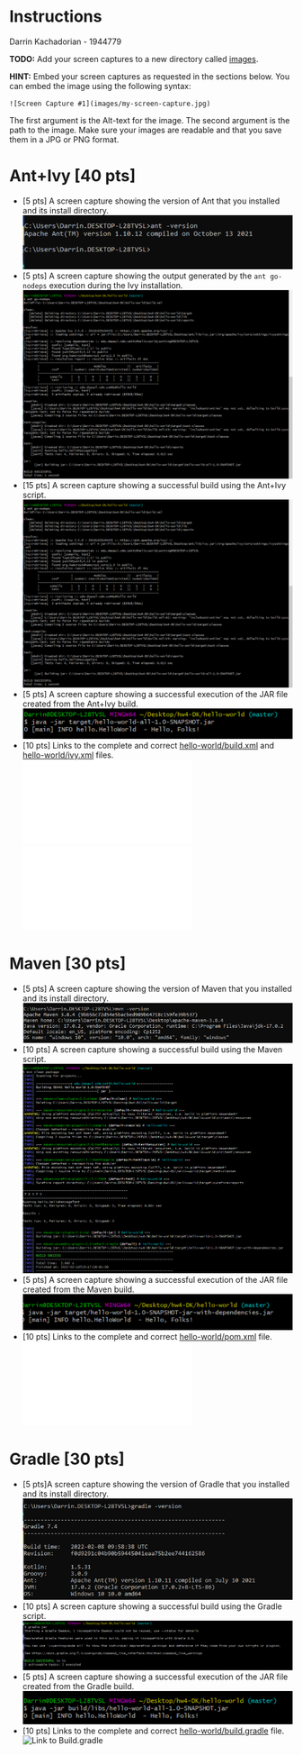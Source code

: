 # Instructions
Darrin Kachadorian - 1944779

**TODO:** Add your screen captures to a new directory called [images](images).

**HINT:** Embed your screen captures as requested in the sections below. You can embed the image using the following syntax:

```
![Screen Capture #1](images/my-screen-capture.jpg)
```

The first argument is the Alt-text for the image. The second argument is the path to the image. Make sure your images are readable and that you save them in a JPG or PNG format.

# Ant+Ivy [40 pts]
- [5 pts] A screen capture showing the version of Ant that you installed and its install directory.
![Screen Capture #1](images/ANT_1.PNG)
- [5 pts] A screen capture showing the output generated by the `ant go-nodeps` execution during the Ivy installation.
![Screen Capture #2](images/ANT_2_3.PNG)
- [15 pts] A screen capture showing a successful build using the Ant+Ivy script.
![Screen Capture #3](images/ANT_2_3.PNG)
- [5 pts] A screen capture showing a successful execution of the JAR file created from the Ant+Ivy build.
![Screen Capture #4](images/ANT_4.PNG)
- [10 pts] Links to the complete and correct [hello-world/build.xml](hello-world/build.xml) and [hello-world/ivy.xml](hello-world/ivy.xml) files.\
![Link to Build.xml](hello-world/build.xml)\
![Link to Ivy.xml](hello-world/ivy.xml)


# Maven [30 pts]
- [5 pts] A screen capture showing the version of Maven that you installed and its install directory.
![Screen Capture #1](images/MAVEN_1.PNG)
- [10 pts] A screen capture showing a successful build using the Maven script.
![Screen Capture #2](images/MAVEN_2.PNG)
- [5 pts] A screen capture showing a successful execution of the JAR file created from the Maven build.
![Screen Capture #3](images/MAVEN_3.PNG)
- [10 pts] Links to the complete and correct [hello-world/pom.xml](hello-world/pom.xml) file.\
![Link to Pom.xml](hello-world/pom.xml)

# Gradle [30 pts]
- [5 pts]A screen capture showing the version of Gradle that you installed and its install directory.
![Screen Capture #1](images/GRADLE_1.PNG)
- [10 pts] A screen capture showing a successful build using the Gradle script.
![Screen Capture #2](images/GRADLE_2.PNG)
- [5 pts] A screen capture showing a successful execution of the JAR file created from the Gradle build.
![Screen Capture #3](images/GRADLE_3.PNG)
- [10 pts] Links to the complete and correct [hello-world/build.gradle](hello-world/build.gradle) file.\
![Link to Build.gradle](hello-world/build.gradle)

